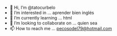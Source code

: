 - 👋 Hi, I’m @tatocurbelo
- 👀 I’m interested in ... aprender bien inglés
- 🌱 I’m currently learning ... html
- 💞️ I’m looking to collaborate on ... quien sea
- 📫 How to reach me ... pecosodel79@hotmail.com

<!---
tatocurbelo/tatocurbelo is a ✨ special ✨ repository because its `README.md` (this file) appears on your GitHub profile.
You can click the Preview link to take a look at your changes.
--->
